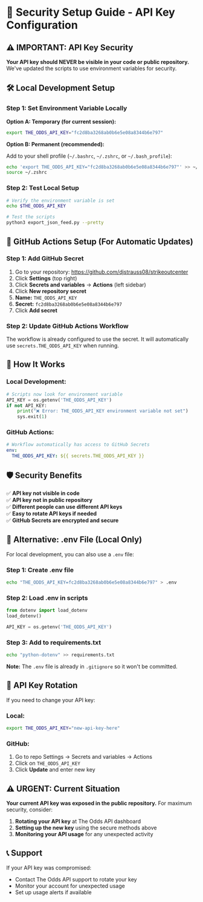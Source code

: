 # 🔐 Security Setup Guide - API Key Configuration

## ⚠️ IMPORTANT: API Key Security

**Your API key should NEVER be visible in your code or public repository.** We've updated the scripts to use environment variables for security.

## 🛠️ Local Development Setup

### Step 1: Set Environment Variable Locally

**Option A: Temporary (for current session):**
```bash
export THE_ODDS_API_KEY="fc2d8ba3268ab0b6e5e08a8344b6e797"
```

**Option B: Permanent (recommended):**

Add to your shell profile (`~/.bashrc`, `~/.zshrc`, or `~/.bash_profile`):
```bash
echo 'export THE_ODDS_API_KEY="fc2d8ba3268ab0b6e5e08a8344b6e797"' >> ~/.zshrc
source ~/.zshrc
```

### Step 2: Test Local Setup
```bash
# Verify the environment variable is set
echo $THE_ODDS_API_KEY

# Test the scripts
python3 export_json_feed.py --pretty
```

## 🚀 GitHub Actions Setup (For Automatic Updates)

### Step 1: Add GitHub Secret

1. Go to your repository: https://github.com/djstrauss08/strikeoutcenter
2. Click **Settings** (top right)
3. Click **Secrets and variables** → **Actions** (left sidebar)
4. Click **New repository secret**
5. **Name:** `THE_ODDS_API_KEY`
6. **Secret:** `fc2d8ba3268ab0b6e5e08a8344b6e797`
7. Click **Add secret**

### Step 2: Update GitHub Actions Workflow

The workflow is already configured to use the secret. It will automatically use `secrets.THE_ODDS_API_KEY` when running.

## 🔄 How It Works

### Local Development:
```python
# Scripts now look for environment variable
API_KEY = os.getenv('THE_ODDS_API_KEY')
if not API_KEY:
    print("❌ Error: THE_ODDS_API_KEY environment variable not set")
    sys.exit(1)
```

### GitHub Actions:
```yaml
# Workflow automatically has access to GitHub Secrets
env:
  THE_ODDS_API_KEY: ${{ secrets.THE_ODDS_API_KEY }}
```

## 🛡️ Security Benefits

✅ **API key not visible in code**  
✅ **API key not in public repository**  
✅ **Different people can use different API keys**  
✅ **Easy to rotate API keys if needed**  
✅ **GitHub Secrets are encrypted and secure**

## 🔧 Alternative: .env File (Local Only)

For local development, you can also use a `.env` file:

### Step 1: Create .env file
```bash
echo "THE_ODDS_API_KEY=fc2d8ba3268ab0b6e5e08a8344b6e797" > .env
```

### Step 2: Load .env in scripts
```python
from dotenv import load_dotenv
load_dotenv()

API_KEY = os.getenv('THE_ODDS_API_KEY')
```

### Step 3: Add to requirements.txt
```bash
echo "python-dotenv" >> requirements.txt
```

**Note:** The `.env` file is already in `.gitignore` so it won't be committed.

## 🔄 API Key Rotation

If you need to change your API key:

### Local:
```bash
export THE_ODDS_API_KEY="new-api-key-here"
```

### GitHub:
1. Go to repo Settings → Secrets and variables → Actions
2. Click on `THE_ODDS_API_KEY`
3. Click **Update** and enter new key

## ⚠️ URGENT: Current Situation

**Your current API key was exposed in the public repository.** For maximum security, consider:

1. **Rotating your API key** at The Odds API dashboard
2. **Setting up the new key** using the secure methods above
3. **Monitoring your API usage** for any unexpected activity

## 📞 Support

If your API key was compromised:
- Contact The Odds API support to rotate your key
- Monitor your account for unexpected usage
- Set up usage alerts if available 